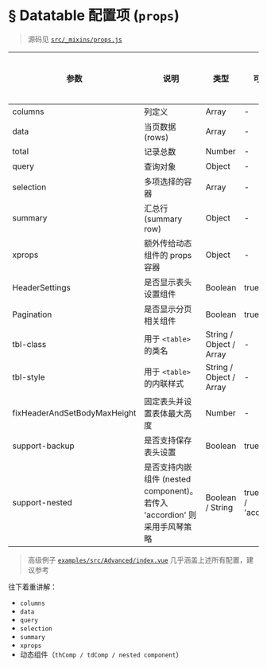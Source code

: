 # § Datatable 配置项 (`props`)

> 源码见 [`src/_mixins/props.js`](https://github.com/OneWayTech/vue2-datatable/blob/master/src/_mixins/props.js)

| 参数 | 说明 | 类型 | 可选值 | 默认值 | 是否必须 |
|---|---|---|---|---|---|
| columns | 列定义 | Array | - | - | 是 |
| data | 当页数据 (rows) | Array | - | - | 是 |
| total | 记录总数 | Number | - | - | 是 |
| query | 查询对象 | Object | - | - | 是 |
| selection | 多项选择的容器 | Array | - | - | 否 |
| summary | 汇总行 (summary row) | Object | - | - | 否 |
| xprops | 额外传给动态组件的 props 容器 | Object | - | - | 否 |
| HeaderSettings | 是否显示表头设置组件 | Boolean | true / false | true | 否 |
| Pagination | 是否显示分页相关组件 | Boolean | true / false | true | 否 |
| tbl-class | 用于 `<table>` 的类名 | String / Object / Array | - | - | 否 |
| tbl-style | 用于 `<table>` 的内联样式 | String / Object / Array | - | - | 否 |
| fixHeaderAndSetBodyMaxHeight | 固定表头并设置表体最大高度 | Number | - | - | 否 |
| support-backup | 是否支持保存表头设置 | Boolean | true / false | false | 否 |
| support-nested | 是否支持内嵌组件 (nested component)。若传入 'accordion' 则采用手风琴策略 | Boolean / String | true / false / 'accordion' | false | 否 |

> 高级例子 [`examples/src/Advanced/index.vue`](https://github.com/OneWayTech/vue2-datatable/blob/master/examples/src/Advanced/index.vue) 几乎涵盖上述所有配置，建议参考

往下着重讲解：

* `columns`
* `data`
* `query`
* `selection`
* `summary`
* `xprops`
* 动态组件（`thComp / tdComp / nested component`）
